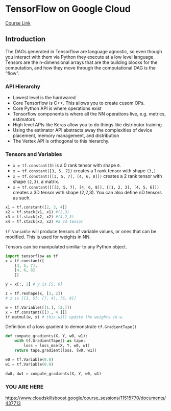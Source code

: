 # TensorFlow on Google Cloud
[Course Link](https://www.cloudskillsboost.google/paths/17/course_templates/12)

## Introduction

The DAGs generated in Tensorflow are language agnostic, so even though you interact with them via Python they execute at a low level language. Tensors are the n-dimensional arrays that are the building blocks for the computation, and how they move through the computational DAG is the "flow".

### API Hierarchy
+ Lowest level is the hardwared
+ Core Tensorflow is C++. This allows you to create cusom OPs.
+ Core Python API is where operations exist
+ Tensorflow components is where all the NN operations live, e.g. metrics, estimators
+ High level APIs like Keras allow you to do things like distributor training
+ Using the estimator API abstracts away the complexities of device placement, memory management, and distribution
+ The Vertex API is orthogonal to this hierarchy.

### Tensors and Variables
+ `x = tf.constant(3)` is a 0 rank tensor with shape `0`.
+ `x = tf.constant([3, 5, 7])` creates a 1 rank tensor with shape `(3,)`
+ `x = tf.constant([[3, 5, 7], [4, 6, 8]])` creates a 2 rank tensor with shape `(2,3)`, a matrix.
+ `x = tf.constant([[[3, 5, 7], [4, 6, 8]], [[1, 2, 3], [4, 5, 6]])` creates a 3D tensor with shape (2,2,3).
You can also define nD tensors as such.
```python
x1 = tf.constant([2, 3, 4])
x2 = tf.stack(x1, x1) #(2,3)
x3 = tf.stack(x2, x2) #(4,2,3)
x4 = tf.stack(x3, x3) #a 4d tensor
```
`tf.Variable` will produce tensors of variable values, or ones that can be modified. This is used for weights in NN.

Tensors can be manipulated similiar to any Python object.
```python
import tensorflow as tf
x = tf.constant([
    [3, 5, 7],
    [4, 6, 8]
    ])

y = x[:, 1] # y is [5, 6]

z = tf.reshape(x, [3, 2])
# z is [[3, 5], [7, 4], [6, 8]]
```

```Python
w = tf.Variable([[1.], [2.]])
x = tf.constant([[3., 4.]])
tf.matmul(w, x) # this will update the weights in w.
```

Definition of a loss gradient to demonstrate `tf.GradientTape()`
```python
def compute_gradients(X, Y, w0, w1):
    with tf.GradientTape() as tape:
        loss = loss_mse(X, Y, w0, w1)
    return tape.gradient(loss, [w0, w1])

w0 = tf.Variable(0.0)
w1 = tf.Variable(0.0)

dw0, dw1 = compute_gradients(X, Y, w0, w1)
```

### YOU ARE HERE
https://www.cloudskillsboost.google/course_sessions/11515770/documents/437713